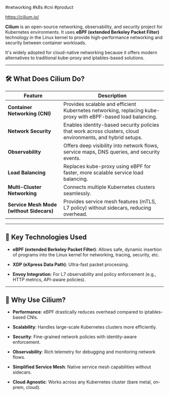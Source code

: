 #networking #k8s #cni #product 

https://cilium.io/

**Cilium** is an open-source networking, observability, and security project for Kubernetes environments. It uses **eBPF (extended Berkeley Packet Filter)** technology in the Linux kernel to provide high-performance networking and security between container workloads.

It's widely adopted for cloud-native networking because it offers modern alternatives to traditional kube-proxy and iptables-based solutions.

---

## 🛠 **What Does Cilium Do?**

|Feature|Description|
|---|---|
|**Container Networking (CNI)**|Provides scalable and efficient Kubernetes networking, replacing kube-proxy with eBPF-based load balancing.|
|**Network Security**|Enables identity-based security policies that work across clusters, cloud environments, and hybrid setups.|
|**Observability**|Offers deep visibility into network flows, service maps, DNS queries, and security events.|
|**Load Balancing**|Replaces kube-proxy using eBPF for faster, more scalable service load balancing.|
|**Multi-Cluster Networking**|Connects multiple Kubernetes clusters seamlessly.|
|**Service Mesh Mode (without Sidecars)**|Provides service mesh features (mTLS, L7 policy) without sidecars, reducing overhead.|

---

## 🔧 **Key Technologies Used**

- **eBPF (extended Berkeley Packet Filter)**: Allows safe, dynamic insertion of programs into the Linux kernel for networking, tracing, security, etc.
    
- **XDP (eXpress Data Path)**: Ultra-fast packet processing.
    
- **Envoy Integration**: For L7 observability and policy enforcement (e.g., HTTP metrics, API-aware policies).
    

---

## 🚀 **Why Use Cilium?**

- **Performance**: eBPF drastically reduces overhead compared to iptables-based CNIs.
    
- **Scalability**: Handles large-scale Kubernetes clusters more efficiently.
    
- **Security**: Fine-grained network policies with identity-aware enforcement.
    
- **Observability**: Rich telemetry for debugging and monitoring network flows.
    
- **Simplified Service Mesh**: Native service mesh capabilities without sidecars.
    
- **Cloud Agnostic**: Works across any Kubernetes cluster (bare metal, on-prem, cloud).